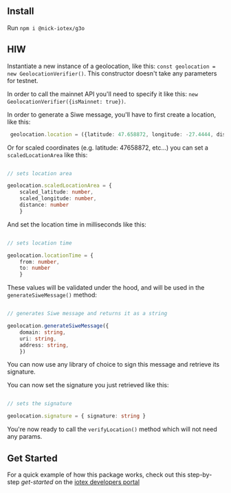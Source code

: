 ## Install

Run `npm i @nick-iotex/g3o`

## HIW

Instantiate a new instance of a geolocation, like this: `const geolocation = new GeolocationVerifier()`. This constructor doesn't take any parameters for testnet. 

In order to call the mainnet API you'll need to specify it like this: `new GeolocationVerifier({isMainnet: true})`. 

In order to generate a Siwe message, you'll have to first create a location, like this: 

```typescript
 geolocation.location = ({latitude: 47.658872, longitude: -27.4444, distance:1000, from: timestampMs, to: timestampMs})
 ```
 
Or for scaled coordinates (e.g. latitude: 47658872, etc...) you can set a `scaledLocationArea` like this: 

```typescript

// sets location area

geolocation.scaledLocationArea = {
    scaled_latitude: number,
    scaled_longitude: number,
    distance: number
    }

```

And set the location time in milliseconds like this: 

```typescript

// sets location time

geolocation.locationTime = {
    from: number,
    to: number
    }

```

These values will be validated under the hood, and will be used in the `generateSiweMessage()` method: 


```typescript

// generates Siwe message and returns it as a string

geolocation.generateSiweMessage({
    domain: string,
    uri: string,
    address: string,
    })

```

You can now use any library of choice to sign this message and retrieve its signature. 

You can now set the signature you just retrieved like this: 

```typescript

// sets the signature

geolocation.signature = { signature: string } 

```

You're now ready to call the `verifyLocation()` method which will not need any params. 

## Get Started

For a quick example of how this package works, check out this step-by-step *get-started* on the [iotex developers portal]()
